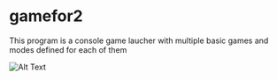 # gamefor2
This program is a console game laucher with multiple basic games and modes defined for each of them 

![Alt Text](https://media.giphy.com/media/v1.Y2lkPTc5MGI3NjExNXllaTVnZ2VjeXA0b3l6dnA0NHh3azB0M2duNjBhODRneHp6NXBrcSZlcD12MV9pbnRlcm5hbF9naWZfYnlfaWQmY3Q9Zw/gR92EF4p9XyEHyD2n5/giphy.gif)
